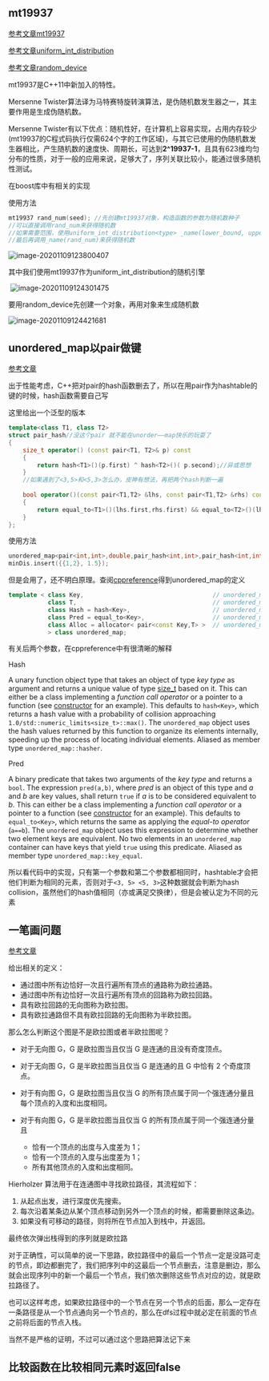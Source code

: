 ## mt19937

[参考文章mt19937](https://blog.csdn.net/caimouse/article/details/55668071)

[参考文章uniform_int_distribution](https://blog.csdn.net/Andyooper/article/details/893146780)

[参考文章random_device](https://www.cnblogs.com/egmkang/archive/2012/09/06/2673253.html)

mt19937是C++11中新加入的特性。

Mersenne Twister算法译为马特赛特旋转演算法，是伪随机数发生器之一，其主要作用是生成伪随机数。

Mersenne Twister有以下优点：随机性好，在计算机上容易实现，占用内存较少(mt19937的C程式码执行仅需624个字的工作区域)，与其它已使用的伪随机数发生器相比，产生随机数的速度快、周期长，可达到**2^19937-1**，且具有623维均匀分布的性质，对于一般的应用来说，足够大了，序列关联比较小，能通过很多随机性测试。

在boost库中有相关的实现

使用方法

```c++
mt19937 rand_num(seed); //先创建mt19937对象，构造函数的参数为随机数种子
//可以直接调用rand_num来获得随机数
//如果需要范围，使用uniform_int_distribution<type> _name(lower_bound, upper_bound) 来确定范围
//最后再调用_name(rand_num)来获得随机数
```

![image-20201109123800407](/home/sheep/.config/Typora/typora-user-images/image-20201109123800407.png)

其中我们使用mt19937作为uniform_int_distribution的随机引擎

​	![image-20201109124301475](/home/sheep/.config/Typora/typora-user-images/image-20201109124301475.png)

要用random_device先创建一个对象，再用对象来生成随机数

![image-20201109124421681](/home/sheep/.config/Typora/typora-user-images/image-20201109124421681.png)

## unordered_map以pair做键

[参考文章](https://blog.csdn.net/qq_32439305/article/details/107344082)

出于性能考虑，C++把对pair的hash函数删去了，所以在用pair作为hashtable的键的时候，hash函数需要自己写

这里给出一个泛型的版本

```c++
template<class T1, class T2> 
struct pair_hash//没这个pair 就不能在unorder——map快乐的玩耍了
{
    size_t operator() (const pair<T1, T2>& p) const
    {
        return hash<T1>()(p.first) ^ hash<T2>()( p.second);//异或思想
    }
    //如果遇到了<3,5>和<5,3>怎么办，皮神有想法，再把两个hash判断一遍
    
    bool operator()(const pair<T1,T2> &lhs, const pair<T1,T2> &rhs) const
    {
        return equal_to<T1>()(lhs.first,rhs.first) && equal_to<T2>()(lhs.second,rhs.second);
    }
};
```

使用方法

```c++
unordered_map<pair<int,int>,double,pair_hash<int,int>,pair_hash<int,int>> minDis;
minDis.insert({{1,2}, 1.5});
```

但是会用了，还不明白原理。查阅[cppreference](http://www.cplusplus.com/reference/unordered_map/unordered_map/)得到unordered_map的定义

```c++
template < class Key,                                    // unordered_map::key_type
           class T,                                      // unordered_map::mapped_type
           class Hash = hash<Key>,                       // unordered_map::hasher
           class Pred = equal_to<Key>,                   // unordered_map::key_equal
           class Alloc = allocator< pair<const Key,T> >  // unordered_map::allocator_type
           > class unordered_map;
```

有关后两个参数，在cppreference中有很清晰的解释

Hash

A unary function object type that takes an object of type *key type* as argument and returns a unique value of type [size_t](http://www.cplusplus.com/size_t) based on it. This can either be a class implementing a *function call operator* or a pointer to a function (see [constructor](http://www.cplusplus.com/unordered_map::unordered_map) for an example). This defaults to `hash<Key>`, which returns a hash value with a probability of collision approaching `1.0/std::numeric_limits<size_t>::max()`.
The `unordered_map` object uses the hash values returned by this function to organize its elements internally, speeding up the process of locating individual elements.
Aliased as member type `unordered_map::hasher`.

Pred

A binary predicate that takes two arguments of the *key type* and returns a `bool`. The expression `pred(a,b)`, where *pred* is an object of this type and *a* and *b* are key values, shall return `true` if *a* is to be considered equivalent to *b*. This can either be a class implementing a *function call operator* or a pointer to a function (see [constructor](http://www.cplusplus.com/unordered_map::unordered_map) for an example). This defaults to `equal_to<Key>`, which returns the same as applying the *equal-to operator* (`a==b`).
The `unordered_map` object uses this expression to determine whether two element keys are equivalent. No two elements in an `unordered_map` container can have keys that yield `true` using this predicate.
Aliased as member type `unordered_map::key_equal`.

所以看代码中的实现，只有第一个参数和第二个参数都相同时，hashtable才会把他们判断为相同的元素，否则对于`<3, 5> <5, 3>`这种数据就会判断为hash collision，虽然他们的hash值相同（亦或满足交换律），但是会被认定为不同的元素

## 一笔画问题

[参考文章](https://leetcode-cn.com/problems/reconstruct-itinerary/solution/zhong-xin-an-pai-xing-cheng-by-leetcode-solution/)

给出相关的定义：

- 通过图中所有边恰好一次且行遍所有顶点的通路称为欧拉通路。
- 通过图中所有边恰好一次且行遍所有顶点的回路称为欧拉回路。
- 具有欧拉回路的无向图称为欧拉图。
- 具有欧拉通路但不具有欧拉回路的无向图称为半欧拉图。

那么怎么判断这个图是不是欧拉图或者半欧拉图呢？

- 对于无向图 G，G 是欧拉图当且仅当 G 是连通的且没有奇度顶点。
- 对于无向图 G，G 是半欧拉图当且仅当 G 是连通的且 G 中恰有 2 个奇度顶点。
- 对于有向图 G，G 是欧拉图当且仅当 G 的所有顶点属于同一个强连通分量且每个顶点的入度和出度相同。

- 对于有向图 G，G 是半欧拉图当且仅当 G 的所有顶点属于同一个强连通分量且
  - 恰有一个顶点的出度与入度差为 1；
  - 恰有一个顶点的入度与出度差为 1；
  - 所有其他顶点的入度和出度相同。

Hierholzer 算法用于在连通图中寻找欧拉路径，其流程如下：

1. 从起点出发，进行深度优先搜索。
2. 每次沿着某条边从某个顶点移动到另外一个顶点的时候，都需要删除这条边。
3. 如果没有可移动的路径，则将所在节点加入到栈中，并返回。

最终依次弹出栈得到的序列就是欧拉路

对于正确性，可以简单的说一下思路，欧拉路径中的最后一个节点一定是没路可走的节点，即边都删完了，我们把序列中的这最后一个节点删去，注意是删边，那么就会出现序列中的新一个最后一个节点，我们依次删除这些节点对应的边，就是欧拉路径了。

也可以这样考虑，如果欧拉路径中的一个节点在另一个节点的后面，那么一定存在一条路径是从一个节点通向另一个节点的，那么在dfs过程中就必定在前面的节点之前将后面的节点入栈。

当然不是严格的证明，不过可以通过这个思路把算法记下来

## 比较函数在比较相同元素时返回false

